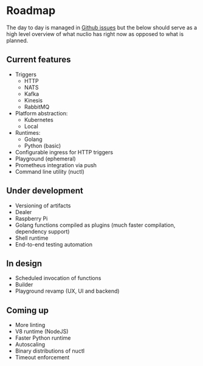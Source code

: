 # Roadmap

The day to day is managed in [Github issues](https://github.com/nuclio/nuclio/issues) but the below should serve as a high level overview of what nuclio has right now as opposed to what is planned.

## Current features
* Triggers
    * HTTP
    * NATS
    * Kafka
    * Kinesis
    * RabbitMQ
* Platform abstraction:
    * Kubernetes
    * Local
* Runtimes:
    * Golang
    * Python (basic)
* Configurable ingress for HTTP triggers
* Playground (ephemeral)
* Prometheus integration via push
* Command line utility (nuctl)

## Under development
* Versioning of artifacts
* Dealer
* Raspberry Pi
* Golang functions compiled as plugins (much faster compilation, dependency support)
* Shell runtime
* End-to-end testing automation

## In design
* Scheduled invocation of functions
* Builder
* Playground revamp (UX, UI and backend)

## Coming up
* More linting
* V8 runtime (NodeJS)
* Faster Python runtime
* Autoscaling
* Binary distributions of nuctl
* Timeout enforcement
